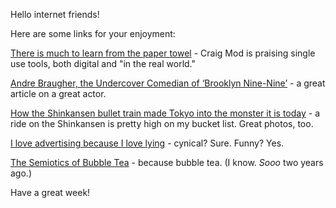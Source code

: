 Hello internet friends!

Here are some links for your enjoyment:

[There is much to learn from the paper towel](https://medium.com/message/consider-the-lonely-paper-towel-126df9826656) - Craig Mod is praising single use tools, both digital and "in the real world."

[Andre Braugher, the Undercover Comedian of ‘Brooklyn Nine-Nine’](http://www.nytimes.com/2014/10/05/magazine/andre-braugher-the-undercover-comedian-of-brooklyn-nine-nine.html) - a great article on a great actor.

[How the Shinkansen bullet train made Tokyo into the monster it is today](http://www.theguardian.com/cities/2014/sep/30/-sp-shinkansen-bullet-train-tokyo-rail-japan-50-years) - a ride on the Shinkansen is pretty high on my bucket list. Great photos, too.

[I love advertising because I love lying](https://www.youtube.com/watch?v=uHWX4pG0FNY) - cynical? Sure. Funny? Yes.

[The Semiotics of Bubble Tea](http://savageminds.org/2014/09/24/the-semiotics-of-bubble-tea/) - because bubble tea. (I know. *Sooo* two years ago.)

Have a great week!